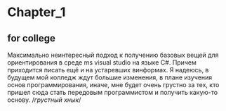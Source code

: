 # Chapter_1
## for college
Максимально неинтересный подход к получению базовых вещей для ориентирования в среде ms visual studio на языке C#.
Причем приходится писать ещё и на устаревших винформах.
Я надеюсь, в будущем мой колледж ждут большие изменения, в плане изучения основ программирования, иначе, мне будет очень грустно за тех, кто пришел сюда стать передовым программистом и получить какую-то основу.
/*грустный хнык*/
